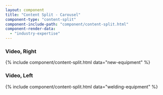```yaml
---
layout: component
title: "Content Split - Carousel"
component-type: "content-split"
component-include-path: "component/content-split.html"
component-render-data:
  - "industry-expertise"
---
```




### Video, Right
{% include component/content-split.html
	data="new-equipment" %}

### Video, Left
{% include component/content-split.html
	data="welding-equipment" %}
